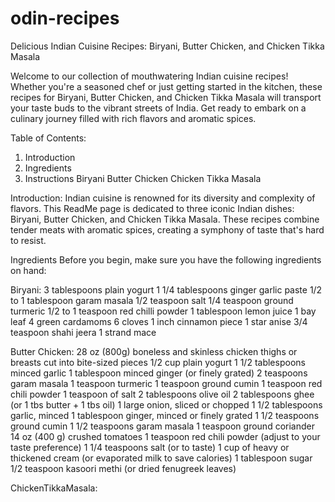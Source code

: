 # odin-recipes
Delicious Indian Cuisine Recipes: Biryani, Butter Chicken, and Chicken Tikka Masala

Welcome to our collection of mouthwatering Indian cuisine recipes! Whether you're a seasoned chef or just getting started in the kitchen, these recipes for Biryani, Butter Chicken, and Chicken Tikka Masala will transport your taste buds to the vibrant streets of India. Get ready to embark on a culinary journey filled with rich flavors and aromatic spices.

Table of Contents:
1) Introduction
2) Ingredients
3) Instructions
      Biryani
      Butter Chicken
      Chicken Tikka Masala

Introduction:
Indian cuisine is renowned for its diversity and complexity of flavors. This ReadMe page is dedicated to three iconic Indian dishes: Biryani, Butter Chicken, and Chicken Tikka Masala. These recipes combine tender meats with aromatic spices, creating a symphony of taste that's hard to resist.

Ingredients
Before you begin, make sure you have the following ingredients on hand:

Biryani:
3 tablespoons plain yogurt
1 1/4 tablespoons ginger garlic paste
1/2 to 1 tablespoon garam masala
1/2 teaspoon salt
1/4 teaspoon ground turmeric
1/2 to 1 teaspoon red chilli powder
1 tablespoon lemon juice
1 bay leaf
4 green cardamoms
6 cloves
1 inch cinnamon piece
1 star anise
3/4 teaspoon shahi jeera
1 strand mace

Butter Chicken:
28 oz (800g) boneless and skinless chicken thighs or breasts cut into bite-sized pieces
1/2 cup plain yogurt
1 1/2 tablespoons minced garlic
1 tablespoon minced ginger (or finely grated)
2 teaspoons garam masala
1 teaspoon turmeric
1 teaspoon ground cumin
1 teaspoon red chili powder
1 teaspoon of salt
2 tablespoons olive oil
2 tablespoons ghee (or 1 tbs butter + 1 tbs oil)
1 large onion, sliced or chopped
1 1/2 tablespoons garlic, minced
1 tablespoon ginger, minced or finely grated
1 1/2 teaspoons ground cumin
1 1/2 teaspoons garam masala
1 teaspoon ground coriander
14 oz (400 g) crushed tomatoes
1 teaspoon red chili powder (adjust to your taste preference)
1 1/4 teaspoons salt (or to taste)
1 cup of heavy or thickened cream (or evaporated milk to save calories)
1 tablespoon sugar
1/2 teaspoon kasoori methi (or dried fenugreek leaves)

ChickenTikkaMasala:


